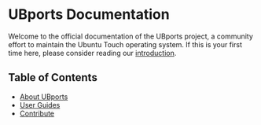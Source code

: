 # UBports Documentation

Welcome to the official documentation of the UBports project, a community effort to maintain the Ubuntu Touch operating system. If this is your first time here, please consider reading our [introduction](about/introduction.md).

## Table of Contents

* [About UBports](about/index.md)
* [User Guides](howto/index.md)
* [Contribute](contribute/index.md)
